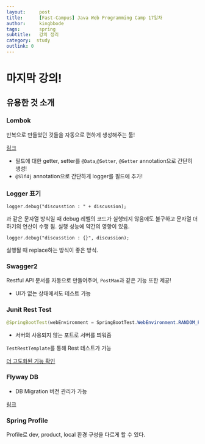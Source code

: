 ```yaml
---
layout:     post
title:      [Fast-Campus] Java Web Programming Camp 17일차
author:     kingbbode
tags:       spring
subtitle:   강의 정리
category:  study
outlink: 0
---
```


마지막 강의!
============

유용한 것 소개
--------------

### Lombok

반복으로 만들었던 것들을 자동으로 편하게 생성해주는 툴!

[링크](https://projectlombok.org/)

-	필드에 대한 getter, setter를 `@Data`,`@Setter`, `@Getter` annotation으로 간단히 생성!
-	`@Slf4j` annotation으로 간단하게 logger를 필드에 추가!

### Logger 표기

```
logger.debug("discusstion : " + discussion);
```

과 같은 문자열 방식일 때 debug 레벨의 코드가 실행되지 않음에도 불구하고 문자열 더하기의 연산이 수행 됨. 실행 성능에 약간의 영향이 있음.

```
logger.debug("discusstion : {}", discussion);
```

실행될 때 replace하는 방식이 좋은 방식.

### Swagger2

Restful API 문서를 자동으로 만들어주며, `PostMan`과 같은 기능 또한 제공!

-	UI가 없는 상태에서도 테스트 가능

### Junit Rest Test

```java
@SpringBootTest(webEnvironment = SpringBootTest.WebEnvironment.RANDOM_PORT)
```

-	서버의 사용되지 않는 포트로 서버를 띄워줌

`TestRestTemplate`를 통해 Rest 테스트가 가능

[더 고도화된 기능 확인](https://spring.io/blog/2016/04/15/testing-improvements-in-spring-boot-1-4)

### Flyway DB

-	DB Migration 버전 관리가 가능

[링크](https://flywaydb.org/)

### Spring Profile

Profile로 dev, product, local 환경 구성을 다르게 할 수 있다.


